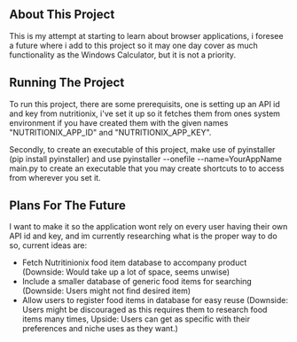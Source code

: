 ## About This Project
This is my attempt at starting to learn about browser applications, i foresee a future where i add to this project so it may one day cover as much functionality as the Windows Calculator, but it is not a priority.

## Running The Project
To run this project, there are some prerequisits, one is setting up an API id and key from nutritionix, i've set it up so it fetches them from ones system environment if you have created them with the given names "NUTRITIONIX_APP_ID" and "NUTRITIONIX_APP_KEY".

Secondly, to create an executable of this project, make use of pyinstaller (pip install pyinstaller) and use pyinstaller --onefile --name=YourAppName main.py to create an executable that you may create shortcuts to to access from wherever you set it.

## Plans For The Future
I want to make it so the application wont rely on every user having their own API id and key, and im currently researching what is the proper way to do so, current ideas are:
- Fetch Nutritinionix food item database to accompany product (Downside: Would take up a lot of space, seems unwise)
- Include a smaller database of generic food items for searching (Downside: Users might not find desired item)
- Allow users to register food items in database for easy reuse (Downside: Users might be discouraged as this requires them to research food items many times, Upside: Users can get as specific with their preferences and niche uses as they want.)